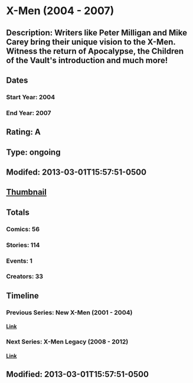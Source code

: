 # X-Men (2004 - 2007)
## Description: Writers like Peter Milligan and Mike Carey bring their unique vision to the X-Men. Witness the return of Apocalypse, the Children of the Vault's introduction and much more!
## Dates
### Start Year: 2004
### End Year: 2007
## Rating: A
## Type: ongoing
## Modifed: 2013-03-01T15:57:51-0500
## [Thumbnail](http://i.annihil.us/u/prod/marvel/i/mg/8/d0/513115cf3eda6.jpg)
## Totals
### Comics: 56
### Stories: 114
### Events: 1
### Creators: 33
## Timeline
### Previous Series: New X-Men (2001 - 2004)
#### [Link](http://gateway.marvel.com/v1/public/series/2281)
### Next Series: X-Men Legacy (2008 - 2012)
#### [Link](http://gateway.marvel.com/v1/public/series/3754)
## Modified: 2013-03-01T15:57:51-0500